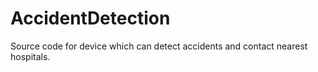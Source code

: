 # AccidentDetection
Source code for device which can detect accidents and contact nearest hospitals.
